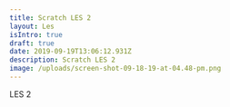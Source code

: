 ```yaml
---
title: Scratch LES 2
layout: Les
isIntro: true
draft: true
date: 2019-09-19T13:06:12.931Z
description: Scratch LES 2
image: /uploads/screen-shot-09-18-19-at-04.48-pm.png
---
```

LES 2
